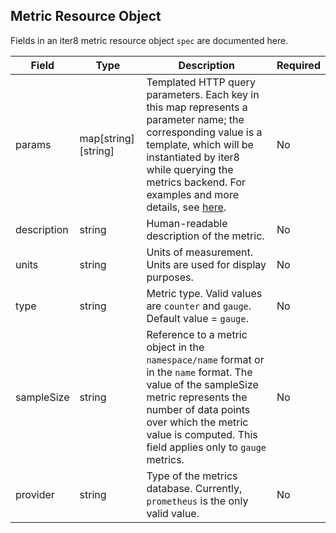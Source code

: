 ## Metric Resource Object

Fields in an iter8 metric resource object `spec` are documented here.

| Field | Type         | Description | Required |
| ----- | ------------ | ----------- | -------- |
| params | map[string][string] | Templated HTTP query parameters. Each key in this map represents a parameter name; the corresponding value is a template, which will be instantiated by iter8 while querying the metrics backend. For examples and more details, see [here](metrics_custom.md#instantiation-of-templated-http-query-params).| No |
| description | string | Human-readable description of the metric. | No |
| units | string | Units of measurement. Units are used for display purposes. | No |
| type | string | Metric type. Valid values are `counter` and `gauge`. Default value = `gauge`. | No |
| sampleSize | string | Reference to a metric object in the `namespace/name` format or in the `name` format. The value of the sampleSize metric represents the number of data points over which the metric value is computed. This field applies only to `gauge` metrics. | No |
| provider | string | Type of the metrics database. Currently, `prometheus` is the only valid value. | No |